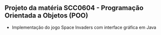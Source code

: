 ## Projeto da matéria SCC0604 - Programação Orientada a Objetos (POO)
- Implementação do jogo Space Invaders com interface gráfica em Java
